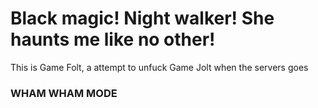 # Black magic! Night walker! She haunts me like no other!
This is Game Folt, a attempt to unfuck Game Jolt when the servers goes
### WHAM WHAM MODE
